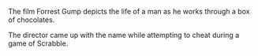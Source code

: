 The film Forrest Gump depicts the life of a man as he works through a box of chocolates.

The director came up with the name while attempting to cheat during a game of Scrabble.
